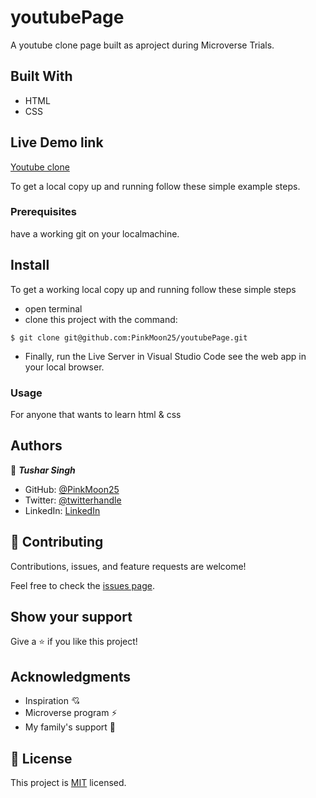# youtubePage

A youtube clone page built as aproject during Microverse Trials.

## Built With

- HTML 
- CSS

## Live Demo link

[Youtube clone](https://pinkmoon25.github.io/youtubePage/)


To get a local copy up and running follow these simple example steps.

### Prerequisites
have a working git on your localmachine.

## Install
To get a working local copy up and running follow these simple steps
- open terminal
- clone this project with the command:

```
$ git clone git@github.com:PinkMoon25/youtubePage.git
```
- Finally, run the Live Server in Visual Studio Code see the web app in your local browser.

### Usage
For anyone that wants to learn html & css


## Authors

👤 ***Tushar Singh***

- GitHub: [@PinkMoon25](https://github.com/PinkMoon25/)
- Twitter: [@twitterhandle](https://twitter.com/TusharS90674484)
- LinkedIn: [LinkedIn](https://www.linkedin.com/in/tushar-singh-6b063a14b/)

## 🤝 Contributing

Contributions, issues, and feature requests are welcome!

Feel free to check the [issues page](https://github.com/PinkMoon25/youtubePage/issues).

## Show your support

Give a ⭐️ if you like this project!

## Acknowledgments

- Inspiration 💘
- Microverse program ⚡
- My family's support 🙌

## 📝 License

This project is [MIT](./MIT.md) licensed.
